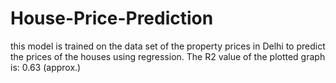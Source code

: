 # House-Price-Prediction
this model is trained on the data set of the property prices in Delhi to predict the prices of the houses using regression.
The R2 value of the plotted graph is: 0.63 (approx.)
